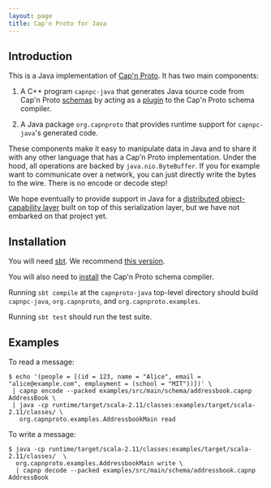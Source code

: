 ```yaml
---
layout: page
title: Cap'n Proto for Java
---
```


## Introduction

This is a Java implementation of [Cap'n Proto](http://capnproto.org).
It has two main components:

1. A C++ program `capnpc-java` that
generates Java source code from Cap'n Proto [schemas](https://kentonv.github.io/capnproto/language.html)
by acting as a
[plugin](https://kentonv.github.io/capnproto/otherlang.html#how_to_write_compiler_plugins)
to the Cap'n Proto schema compiler.

2. A Java package `org.capnproto` that provides runtime support for `capnpc-java`'s generated code.

These components make it easy
to manipulate data in Java and to share it
with any other language that has a Cap'n Proto implementation.
Under the hood, all operations are
backed by `java.nio.ByteBuffer`.
If you for example want to communicate over a
network, you can just directly write the bytes to the wire.
There is no encode or decode step!

We hope eventually to provide support in Java for a
[distributed object-capability layer](https://kentonv.github.io/capnproto/rpc.html)
built on top of this serialization layer,
but we have not embarked on that project yet.


## Installation

You will need [sbt](http://scala-sbt.org).
We recommend [this version](https://github.com/paulp/sbt-extras).

You will also need to [install](http://capnproto.org/install.html) the Cap'n Proto schema compiler.

Running `sbt compile` at the `capnproto-java` top-level directory should build `capnpc-java`,
`org.capnproto`, and `org.capnproto.examples`.

Running `sbt test` should run the test suite.

## Examples

To read a message:

    $ echo '(people = [(id = 123, name = "Alice", email = "alice@example.com", employment = (school = "MIT"))])' \
     | capnp encode --packed examples/src/main/schema/addressbook.capnp AddressBook \
     | java -cp runtime/target/scala-2.11/classes:examples/target/scala-2.11/classes/ \
       org.capnproto.examples.AddressbookMain read


To write a message:

    $ java -cp runtime/target/scala-2.11/classes:examples/target/scala-2.11/classes/  \
      org.capnproto.examples.AddressbookMain write \
      | capnp decode --packed examples/src/main/schema/addressbook.capnp AddressBook
